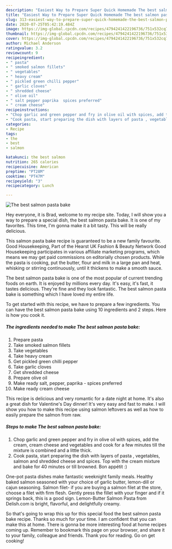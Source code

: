 ```yaml
---
description: "Easiest Way to Prepare Super Quick Homemade The best salmon pasta bake"
title: "Easiest Way to Prepare Super Quick Homemade The best salmon pasta bake"
slug: 313-easiest-way-to-prepare-super-quick-homemade-the-best-salmon-pasta-bake
date: 2020-07-25T05:42:19.484Z
image: https://img-global.cpcdn.com/recipes/4794241422196736/751x532cq70/the-best-salmon-pasta-bake-recipe-main-photo.jpg
thumbnail: https://img-global.cpcdn.com/recipes/4794241422196736/751x532cq70/the-best-salmon-pasta-bake-recipe-main-photo.jpg
cover: https://img-global.cpcdn.com/recipes/4794241422196736/751x532cq70/the-best-salmon-pasta-bake-recipe-main-photo.jpg
author: Michael Anderson
ratingvalue: 3.2
reviewcount: 9
recipeingredient:
- " pasta"
- " smoked salmon fillets"
- " vegetables"
- " heavy cream"
- " pickled green chilli pepper"
- " garlic cloves"
- " shredded cheese"
- " olive oil"
- " salt pepper paprika  spices preferred"
- " cream cheese"
recipeinstructions:
- "Chop garlic and green pepper and fry in olive oil with spices, add the cream, cream cheese and vegetables and cook for a few minutes till the mixture is combined and a little thick."
- "Cook pasta, start preparing the dish with layers of pasta , vegetables,  salmon and shredded cheese and spices.  Top with the cream mixture and bake for 40 minutes or till browned. Bon appétit :)"
categories:
- Recipe
tags:
- the
- best
- salmon

katakunci: the best salmon 
nutrition: 265 calories
recipecuisine: American
preptime: "PT28M"
cooktime: "PT47M"
recipeyield: "3"
recipecategory: Lunch

---
```



![The best salmon pasta bake](https://img-global.cpcdn.com/recipes/4794241422196736/751x532cq70/the-best-salmon-pasta-bake-recipe-main-photo.jpg)

Hey everyone, it is Brad, welcome to my recipe site. Today, I will show you a way to prepare a special dish, the best salmon pasta bake. It is one of my favorites. This time, I'm gonna make it a bit tasty. This will be really delicious.

This salmon pasta bake recipe is guaranteed to be a new family favourite. Good Housekeeping, Part of the Hearst UK Fashion &amp; Beauty Network Good Housekeeping participates in various affiliate marketing programs, which means we may get paid commissions on editorially chosen products. While the pasta is cooking, put the butter, flour and milk in a large pan and heat, whisking or stirring continuously, until it thickens to make a smooth sauce.

The best salmon pasta bake is one of the most popular of current trending foods on earth. It is enjoyed by millions every day. It's easy, it's fast, it tastes delicious. They're fine and they look fantastic. The best salmon pasta bake is something which I have loved my entire life.


To get started with this recipe, we have to prepare a few ingredients. You can have the best salmon pasta bake using 10 ingredients and 2 steps. Here is how you cook it.

<!--inarticleads1-->

##### The ingredients needed to make The best salmon pasta bake:

1. Prepare  pasta
1. Take  smoked salmon fillets
1. Take  vegetables
1. Take  heavy cream
1. Get  pickled green chilli pepper
1. Take  garlic cloves
1. Get  shredded cheese
1. Prepare  olive oil
1. Make ready  salt, pepper, paprika - spices preferred
1. Make ready  cream cheese


This recipe is delicious and very romantic for a date night at home. It&#39;s also a great dish for Valentine&#39;s Day dinner! It&#39;s very easy and fast to make. I will show you how to make this recipe using salmon leftovers as well as how to easily prepare the salmon from raw. 

<!--inarticleads2-->

##### Steps to make The best salmon pasta bake:

1. Chop garlic and green pepper and fry in olive oil with spices, add the cream, cream cheese and vegetables and cook for a few minutes till the mixture is combined and a little thick.
1. Cook pasta, start preparing the dish with layers of pasta , vegetables,  salmon and shredded cheese and spices.  Top with the cream mixture and bake for 40 minutes or till browned. Bon appétit :)


One-pot pasta dishes make fantastic weeknight family meals. Healthy baked salmon seasoned with your choice of garlic butter, lemon-dill or cajun seasoning. Salmon filet- if you are buying a salmon filet at the store, choose a filet with firm flesh. Gently press the fillet with your finger and if it springs back, this is a good sign. Lemon-Butter Salmon Pasta from Delish.com is bright, flavorful, and delightfully creamy. 

So that's going to wrap this up for this special food the best salmon pasta bake recipe. Thanks so much for your time. I am confident that you can make this at home. There is gonna be more interesting food at home recipes coming up. Remember to bookmark this page on your browser, and share it to your family, colleague and friends. Thank you for reading. Go on get cooking!
